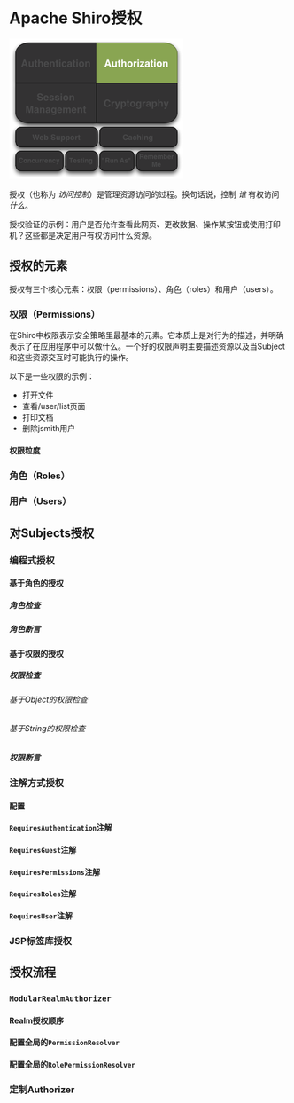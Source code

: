 # Apache Shiro授权

![Shiro Features Authorization](../assets/images/ShiroFeatures_Authorization.png)

授权（也称为 _访问控制_）是管理资源访问的过程。换句话说，控制 _谁_ 有权访问 _什么_。

授权验证的示例：用户是否允许查看此网页、更改数据、操作某按钮或使用打印机？这些都是决定用户有权访问什么资源。

## 授权的元素

授权有三个核心元素：权限（permissions）、角色（roles）和用户（users）。

### 权限（Permissions）

在Shiro中权限表示安全策略里最基本的元素。它本质上是对行为的描述，并明确表示了在应用程序中可以做什么。一个好的权限声明主要描述资源以及当Subject和这些资源交互时可能执行的操作。

以下是一些权限的示例：

* 打开文件
* 查看/user/list页面
* 打印文档
* 删除jsmith用户

#### 权限粒度

### 角色（Roles）

### 用户（Users）

## 对Subjects授权

### 编程式授权

#### 基于角色的授权

##### 角色检查

##### 角色断言

#### 基于权限的授权

##### 权限检查

###### 基于Object的权限检查

###### 基于String的权限检查

##### 权限断言

### 注解方式授权

#### 配置

#### `RequiresAuthentication`注解

#### `RequiresGuest`注解

#### `RequiresPermissions`注解

#### `RequiresRoles`注解

#### `RequiresUser`注解

### JSP标签库授权

## 授权流程

### `ModularRealmAuthorizer`

#### Realm授权顺序

#### 配置全局的`PermissionResolver`

#### 配置全局的`RolePermissionResolver`

### 定制Authorizer
